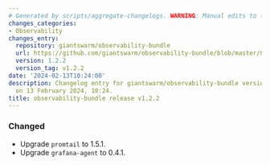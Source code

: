 ```yaml
---
# Generated by scripts/aggregate-changelogs. WARNING: Manual edits to this files will be overwritten.
changes_categories:
- Observability
changes_entry:
  repository: giantswarm/observability-bundle
  url: https://github.com/giantswarm/observability-bundle/blob/master/CHANGELOG.md#122---2024-02-13
  version: 1.2.2
  version_tag: v1.2.2
date: '2024-02-13T10:24:00'
description: Changelog entry for giantswarm/observability-bundle version 1.2.2, published
  on 13 February 2024, 10:24.
title: observability-bundle release v1.2.2
---
```


### Changed
- Upgrade `promtail` to 1.5.1.
- Upgrade `grafana-agent` to 0.4.1.
